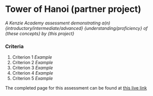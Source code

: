 # Tower of Hanoi (partner project) #

_A Kenzie Academy assessment demonstrating a(n) {introductory/intermediate/advanced} {understanding/proficiency} of {these concepts} by {this project}_

### Criteria ###
1. Criterion 1 _Example_
2. Criterion 2 _Example_
3. Criterion 3 _Example_
4. Criterion 4 _Example_
5. Criterion 5 _Example_

The completed page for this assessment can be found at [this live link](https://tykhegen_kenzie-projects.gitlab.io/assessments/tower-of-hanoi)